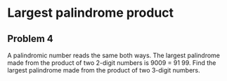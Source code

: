 #  Largest palindrome product
## Problem 4



A palindromic number reads the same both ways. The largest palindrome made from the product of two 2-digit numbers is 9009 = 91  99.
Find the largest palindrome made from the product of two 3-digit numbers.



